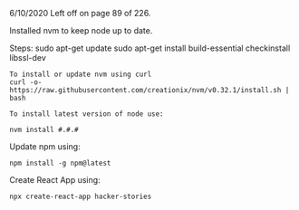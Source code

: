 6/10/2020 Left off on page 89 of 226.

Installed nvm to keep node up to date. 

Steps:
    sudo apt-get update
    sudo apt-get install build-essential checkinstall libssl-dev

	To install or update nvm using curl
    curl -o- https://raw.githubusercontent.com/creationix/nvm/v0.32.1/install.sh | bash

    To install latest version of node use:

    nvm install #.#.#


Update npm using:

    npm install -g npm@latest


Create React App using:

    npx create-react-app hacker-stories



    